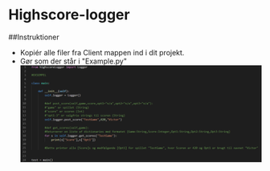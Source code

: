 # Highscore-logger

##Instruktioner
* Kopiér alle filer fra Client mappen ind i dit projekt.
* Gør som der står i "Example.py"
![Alt text](Billede_til_readme.png?raw=true "Eksempel")